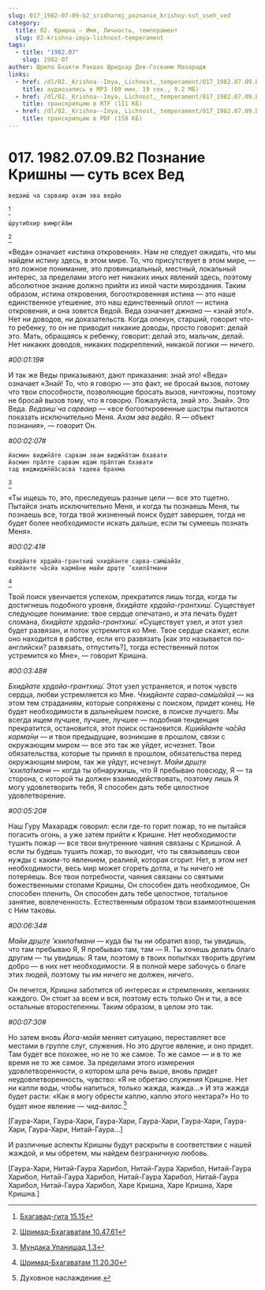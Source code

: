 ```yaml
---
slug: 017_1982-07-09-b2_sridharmj_poznanie_krishny-sut_vseh_ved
category:
  title: 02. Кришна — Имя, Личность, темперамент
  slug: 02-krishna-imya-lichnost-temperament
tags:
  - title: "1982.07"
    slug: 1982-07
author: Шрила Бхакти Ракшак Шридхар Дев-Госвами Махарадж
links:
  - href: /dl/02._Krishna--Imya,_Lichnost,_temperament/017_1982.07.09.B2_SridharMj_Poznanie_Krishny--sut_vseh_Ved.mp3
    title: аудиозапись в MP3 (09 мин. 19 сек., 9.2 МБ)
  - href: /dl/02._Krishna--Imya,_Lichnost,_temperament/017_1982.07.09.B2_SridharMj_Poznanie_Krishny--sut_vseh_Ved.rtf
    title: транскрипцию в RTF (111 КБ)
  - href: /dl/02._Krishna--Imya,_Lichnost,_temperament/017_1982.07.09.B2_SridharMj_Poznanie_Krishny--sut_vseh_Ved.pdf
    title: транскрипцию в PDF (158 КБ)
---
```


# 017. 1982.07.09.B2 Познание Кришны — суть всех Вед

    ведаиш́ ча сарваир ахам эва ведйо
[^_ftn1]

    ш́рутибхир вимр̣гйа̄м
[^_ftn2]

«Веда» означает «истина откровения». Нам не следует ожидать, что мы найдем истину здесь, в этом мире. То, что присутствует в этом мире, — это ложное понимание, это провинциальный, местный, локальный интерес, за пределами этого нет никаких иных явлений здесь, поэтому абсолютное знание должно прийти из иной части мироздания. Таким образом, истина откровения, богооткровенная истина — это наше единственное утешение, это наш единственный оплот — истина откровения, и она зовется Ведой. Веда означает *джнана* — «знай это!». Нет ни доводов, ни доказательств. Когда опекун, старший, говорит что-то ребенку, то он не приводит никакие доводы, просто говорит: делай это. Мать, обращаясь к ребенку, говорит: делай это, мальчик, делай. Нет никаких доводов, никаких подкреплений, никакой логики — ничего.

*#00:01:19#*

И так же Веды приказывают, дают приказания: знай это! «Веда» означает «Знай! То, что я говорю — это факт, не бросай вызов, потому что твои способности, позволяющие бросать вызов, ничтожны, поэтому не бросай вызов тому, что я говорю. Пожалуйста, знай это. Знай». Это Веда. *Ведаиш́ ча сарваир* — «все богооткровенные шастры пытаются показать исключительно Меня. *Ахам эва ведйо.* Я — объект познания», — говорит Он.

*#00:02:07#*

    йасмин виджн̃а̄те сарвам эвам виджн̃а̄там бхавати
    йасмин пра̄пте сарвам идам̇ пра̄птам̇ бхавати
    тад виджиджн̃йа̄сасва тадева брахма
[^_ftn3]

«Ты ищешь то, это, преследуешь разные цели — все это тщетно. Пытайся знать исключительно Меня, и когда ты познаешь Меня, ты познаешь все, тогда твой жизненный поиск будет завершен, тогда не будет более необходимости искать дальше, если ты сумеешь познать Меня».

*#00:02:41#*

    бхидйате хр̣дайа-грантхиш́ чхидйанте сарва-сам̇ш́айа̄х̣
    кшӣйанте ча̄сйа карма̄н̣и майи др̣ш̣т̣е ’кхила̄тмани
[^_ftn4]

Твой поиск увенчается успехом, прекратится лишь тогда, когда ты достигнешь подобного уровня, *бхидйате хр̣дайа-грантхиш́.* Существует следующее понимание: твое сердце опечатано, и эта печать будет сломана, *бхидйате хр̣дайа-грантхиш́.* «Существует узел, и этот узел будет развязан, и поток устремится ко Мне. Твое сердце скажет, если оно находится в рабстве, если его развязать [как это называется по-английски? развязать, отпустить?], тогда естественный поток устремится ко Мне», — говорит Кришна.

*#00:03:48#*

*Бхидйате хр̣дайа-грантхиш́.* Этот узел устраняется, и поток чувств сердца, любви устремляется ко Мне. *Чхидйанте сарва-сам̇ш́айа̄х̣* — на этом тем страданиям, которые сопряжены с поиском, придет конец. Не будет необходимости в дальнейшем поиске, в поиске лучшего. Мы всегда ищем лучшее, лучшее, лучшее — подобная тенденция прекратится, остановится, этот поиск остановится. *Кш̣иӣйанте ча̄сйа карма̄н̣и* — и твои предыдущие, возникшие в прошлом, связи с окружающим миром — все это так же уйдет, исчезнет. Твои обязательства, которые ты принял в прошлом, обязательства перед окружающим миром, так же уйдут, исчезнут. *Майи др̣ш̣т̣е ’кхила̄тмани* — когда ты обнаружишь, что Я пребываю повсюду, Я — та сторона, с которой ты должен взаимодействовать, поэтому лишь Я могу удовлетворить тебя, Я способен дать тебе целостное удовлетворение.

*#00:05:20#*

Наш Гуру Махарадж говорил: если где-то горит пожар, то не пытайся погасить огонь, а уже затем прийти к Кришне. Нет необходимости тушить пожар — все твои внутренние чаяния связаны с Кришной. А если ты будешь тушить пожар, то выходит, что ты связываешь свои нужды с каким-то явлением, реалией, которая сгорит. Нет, в этом нет необходимости, весь мир может сгореть дотла, и ты ничего не потеряешь. Все твои потребности, чаяния связаны со святыми божественными стопами Кришны, Он способен дать необходимое, Он способен пленить, Он способен дать тебе целостное, тотальное занятие, вовлеченность. Естественным образом твои взаимоотношения с Ним таковы.

*#00:06:34#*

*Майи др̣ш̣т̣е ’кхила̄тмани* — куда бы ты ни обратил взор, ты увидишь, что там пребываю Я, Я пребываю там, там — Я. Ты хочешь делать благо другим — ты увидишь: Я там, поэтому в твоих попытках творить другим добро — в них нет необходимости. Я в полной мере забочусь о благе этих людей, поэтому ты им ничего не должен, ничего.

Он печется, Кришна заботится об интересах и стремлениях, желаниях каждого. Он стоит за всем и вся, поэтому есть только Он и ты, а все остальные второстепенны. Таким образом, в целом это так.

*#00:07:30#*

Но затем вновь *Йога-майя* меняет ситуацию, переставляет все местами в группе слуг, служения. Но это другое явление, и оно придет. Там будет все похожее, но не то же самое. То же самое — и в то же время не то же самое. За пределами этого измерения удовлетворенности, о котором шла речь выше, вновь придет неудовлетворенность, чувство: «Я не обретаю служения Кришне. Нет ни капли воды, чтобы напиться, только жажда, жажда…» И эта жажда будет расти: «Как я могу обрести каплю, каплю этого нектара?» Но то будет иное явление — *чид-вилас.*[^_ftn5]

[Гаура-Хари, Гаура-Хари, Гаура-Хари, Гаура-Хари, Гаура-Хари, Гаура-Хари, Гаура-Хари, Нитай-Гаура…]

И различные аспекты Кришны будут раскрыты в соответствии с нашей жаждой, и мы обретем, мы найдем безграничную любовь.

[Гаура-Хари, Нитай-Гаура Харибол, Нитай-Гаура Харибол, Нитай-Гаура Харибол, Нитай-Гаура Харибол, Нитай-Гаура Харибол, Нитай-Гаура Харибол, Нитай-Гаура Харибол, Харе Кришна, Харе Кришна, Харе Кришна.]



[^_ftn1]: [Бхагавад-гита 15.15](../notes/bhagavad-gita/bhagavad-gita-15-15.md)

[^_ftn2]: [Шримад-Бхагаватам 10.47.61](../notes/shrimad-bhagavatam/shrimad-bhagavatam-10-47-61.md)

[^_ftn3]: [Мундака Упанишад 1.3](../notes/mundaka-upanishad/mundaka-upanishad-1-3.md)

[^_ftn4]: [Шримад-Бхагаватам 11.20.30](../notes/shrimad-bhagavatam/shrimad-bhagavatam-11-20-30.md)

[^_ftn5]: Духовное наслаждение.

